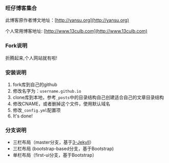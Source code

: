 ### 旺仔博客集合

此博客原作者博文地址：[http://yansu.org](http://yansu.org)

个人常用博客地址: [http://www.13culb.com](http://www.13culb.com)

### Fork说明
折腾起来,个人网站就有啦!

### 安装说明

1. fork库到自己的github
2. 修改名字为：`username.github.io`
3. clone库到本地，参考`_posts`中的目录结构自己创建适合自己的文章目录结构
4. 修改CNAME，或者删掉这个文件，使用默认域名
5. 修改`_config.yml`配置项
6. It's done!

### 分支说明

- 三栏布局（master分支，基于[3-Jekyll](https://github.com/P233/3-Jekyll)）
- 三栏布局 (bootstrap-based分支，基于Bootstrap)
- 单栏布局（first-ui分支，基于Bootstrap）
